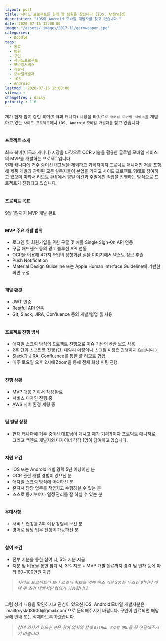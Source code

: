 ```yaml
---
layout: post
title: 사이드 프로젝트를 함께 할 팀원을 찾습니다.[iOS, Android]
description: "iOS와 Android 모바일 개발자를 찾고 있습니다."
date: 2020-07-15 12:00:00
image: "/assets/_images/2017-11/germweapon.jpg"
categories:
  - Doodle
tags:
  - 동료
  - 팀원
  - 구인
  - 사이드프로젝트
  - 모바일서비스
  - 개발자
  - 모바일개발자
  - iOS
  - Android
lastmod : 2020-07-15 12:00:00
sitemap :
changefreq : daily
priority : 1.0
---
```



제가 현재 참여 중인 북미(미국과 캐나다) 시장을 타깃으로 `글로벌 모바일 서비스`를 개발하고 있는 `사이드 프로젝트`에서 `iOS, Android` `모바일 개발자`를 찾고 있습니다.<br><br>

#### **프로젝트 소개**<br>
최초 북미(미국과 캐다나) 시장을 타깃으로 OCR 기술을 활용한 글로벌 모바일 서비스의 MVP를 개발하는 프로젝트입니다.<br> 현재 캐나다에 거주 중이신 대표님을 제외하고 기획자이자 프로덕트 매니저인 저를 포함해 제품 개발과 관련된 모든 실무자들이 본업을 가지고 사이드 프로젝트 형태로 참여하고 있으며 따라서 리모트 환경에서 평일 야간과 주말에만 작업을 진행하는 방식으로 프로젝트가 진행되고 있습니다.<br><br>

#### **프로젝트 목표**<br>
9월 1일까지 MVP 개발 완료<br><br>

#### **MVP 주요 개발 범위**<br>
- 로그인 및 회원가입을 위한 구글 및 애플 Single Sign-On API 연동
- 구글 애드센스 등의 광고 솔루션 API 연동
- OCR을 이용해 4가지 타입의 정형화된 실물 이미지에서 텍스트 정보 추출
- Push Notification
- Material Design Guideline 또는 Apple Human Interface Guideline에 기반한 화면 구성<br><br>

#### **개발 환경**<br>
- JWT 인증
- Restful API 연동
- Git, Slack, JIRA, Confluence 등의 개발/협업 툴 사용<br><br>

#### **프로젝트 진행 방식**<br>
- 애자일 스크럼 방식의 프로젝트 진행으로 이슈 기반의 칸반 보드 사용
- 2주 단위 스프린트 진행 (단, 데일리 미팅이나 스크럼 미팅은 진행하지 않습니다.)
- Slack과 JIRA, Confluence를 통한 풀 리모트 협업
- 매주 토요일 오후 2시에 Zoom을 통해 전체 화상 미팅 진행<br><br>

#### **진행 상황**<br>
- MVP 대응 기획서 작성 완료
- 서비스 디자인 진행 중
- AWS 서버 환경 세팅 중<br><br>

#### **팀 빌딩 상황**<br>
- 현재 캐나다에 거주 중이신 대표님이 계시고 제가 기획자이자 프로덕트 매니저로, 그리고 백엔드 개발자와 디자이너 각각 1명이 참여하고 있습니다.<br><br>

#### **지원 요건**<br>
- iOS 또는 Android 개발 경력 5년 이상이신 분
- OCR 관련 개발 경험이 있으신 분
- 애자일 스크럼 방식에 익숙하신 분
- 혼자서 담당 업무를 책임지고 수행하실 수 있는 분
- 스스로 동기부여나 일정 관리를 잘 하실 수 있는 분<br><br>

#### **우대사항**<br>
- 서비스 런칭을 3회 이상 경험해 보신 분
- 영어로 담당 업무 진행이 가능하신 분<br><br>

#### **참여 조건**<br>
- 전부 지분을 통한 참여 시, 5% 지분 지급
- 지분 및 비용을 통한 참여 시, 3% 지분 + MVP 개발 완료까지 경력 및 연차 등에 따라 60~100만원 지급

>*사이드 프로젝트다 보니 로열티 확보를 위해 최소 지분 3%는 무조건 받아야 하며 위 조건 내에서만 협의가 가능합니다.*

<br>
그럼 상기 내용을 확인하시고 관심이 있으신 iOS, Android 모바일 개발자분은 `mailto:ysk08900@gmail.com`으로 문의해주시기 바랍니다. 구인이 완료되면 해당 글에 안내 또는 삭제하도록 하겠습니다.<br>

>*참여 의사가 있으신 분은 참여 의사와 함께 `GitHub 프로필 URL`을 꼭 전달해주시기 바랍니다.*

<br>
<br>

